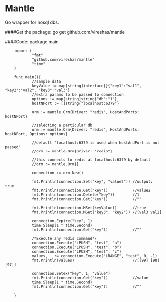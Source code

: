 Mantle
======

Go wrapper for nosql dbs.

####Get the package:
        go get github.com/vireshas/mantle
        
####Code:
        package main

        import (
                "fmt"
                "github.com/vireshas/mantle"
                "time"
        )

        func main(){
                //sample data
                keyValue := map[string]interface{}{"key1":"val1", "key2":"val2", "key3":"val3"}
                //extra params to be passed to connection
                options := map[string]string{"db":"1"}
                hostNPort := []string{"localhost:6379"}

                orm := mantle.Orm{Driver: "redis", HostAndPorts: hostNPort}

                //selecting a particular db
                orm := mantle.Orm{Driver: "redis", HostAndPorts: hostNPort, Options: options}

                //default "localhost:6379 is used when hostAndPort is not passed"
                //orm := mantle.Orm{Driver: "redis"}

                //this connects to redis at localhost:6379 by default
                //orm := mantle.Orm{}

                connection := orm.New()

                fmt.Println(connection.Set("key", "value2")) //output: true
                fmt.Println(connection.Get("key"))           //value2
                fmt.Println(connection.Delete("key"))        //1
                fmt.Println(connection.Get("key"))           //""

                fmt.Println(connection.MSet(keyValue))       //true
                fmt.Println(connection.MGet("key3", "key2")) //[val3 val2]

                connection.Expire("key", 1)
                time.Sleep(1 * time.Second)
                fmt.Println(connection.Get("key"))           //""

                /*Execute any redis command*/
                connection.Execute("LPUSH", "test", "a")
                connection.Execute("LPUSH", "test", "b")
                connection.Execute("LPUSH", "test", "c")
                values, _ := connection.Execute("LRANGE", "test", 0, -1)
                fmt.Println(values)                          //[[99] [98] [97]]

                connection.Setex("key", 1, "value")
                fmt.Println(connection.Get("key"))           //value
                time.Sleep(1 * time.Second)
                fmt.Println(connection.Get("key"))           //""

        }
